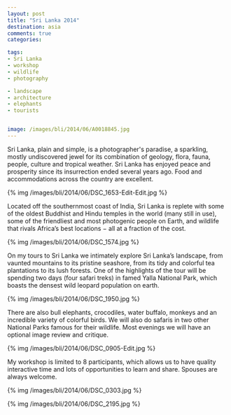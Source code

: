 ```yaml
---
layout: post
title: "Sri Lanka 2014"
destination: asia
comments: true
categories:

tags:
- Sri Lanka
- workshop
- wildlife
- photography

- landscape
- architecture
- elephants
- tourists


image: /images/bli/2014/06/A0018845.jpg
---
```


Sri Lanka, plain and simple, is a photographer's paradise, a sparkling, mostly undiscovered jewel for its combination of geology, flora, fauna, people, culture and tropical weather. Sri Lanka has enjoyed peace and prosperity since its insurrection ended several years ago. Food and accommodations across the country are excellent.

<!--more-->

{% img /images/bli/2014/06/DSC_1653-Edit-Edit.jpg %}

Located off the southernmost coast of India, Sri Lanka is replete with some of the oldest Buddhist and Hindu temples in the world (many still in use), some of the friendliest and most photogenic people on Earth, and wildlife that rivals Africa’s best locations − all at a fraction of the cost.

{% img /images/bli/2014/06/DSC_1574.jpg %}

On my tours to Sri Lanka we intimately explore Sri Lanka’s landscape, from vaunted mountains to its pristine seashore, from its tidy and colorful tea plantations to its lush forests. One of the highlights of the tour will be spending two days (four safari treks) in famed Yalla National Park, which boasts the densest wild leopard population on earth.

{% img /images/bli/2014/06/DSC_1950.jpg %}

There are also bull elephants, crocodiles, water buffalo, monkeys and an incredible variety of colorful birds. We will also do safaris in two other National Parks famous for their wildlife. Most evenings we will have an optional image review and critique.

{% img /images/bli/2014/06/DSC_0905-Edit.jpg %}

My workshop is limited to 8 participants, which allows us to have quality interactive time and lots of opportunities to learn and share. Spouses are always welcome.

{% img /images/bli/2014/06/DSC_0303.jpg %}

{% img /images/bli/2014/06/DSC_2195.jpg %}